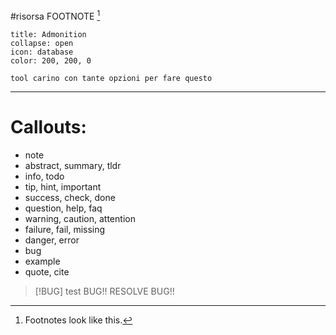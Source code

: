 #risorsa 
FOOTNOTE [^1]
```ad-note
title: Admonition
collapse: open 
icon: database
color: 200, 200, 0

tool carino con tante opzioni per fare questo  
```


---
# Callouts: 
-   note
-   abstract, summary, tldr
-   info, todo
-   tip, hint, important
-   success, check, done
-   question, help, faq
-   warning, caution, attention
-   failure, fail, missing
-   danger, error
-   bug
-   example
-   quote, cite


> [!BUG] test 
>  BUG!! RESOLVE BUG!! 

[^1]: Footnotes look like this.
